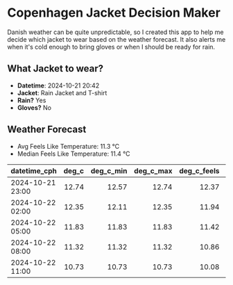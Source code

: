 
# Copenhagen Jacket Decision Maker

Danish weather can be quite unpredictable, so I created this app to help me decide which jacket to wear based on the weather forecast. 
It also alerts me when it's cold enough to bring gloves or when I should be ready for rain.

## What Jacket to wear?

- **Datetime**: 2024-10-21 20:42
- **Jacket**: Rain Jacket and T-shirt
- **Rain?** Yes
- **Gloves?** No

## Weather Forecast
- Avg Feels Like Temperature: 11.3 °C
- Median Feels Like Temperature: 11.4 °C

| datetime_cph     |   deg_c |   deg_c_min |   deg_c_max |   deg_c_feels | weather   | wind   | rain   |
|:-----------------|--------:|------------:|------------:|--------------:|:----------|:-------|:-------|
| 2024-10-21 23:00 |   12.74 |       12.57 |       12.74 |         12.37 | Clouds    | Low    | None   |
| 2024-10-22 02:00 |   12.35 |       12.11 |       12.35 |         11.94 | Clouds    | Low    | None   |
| 2024-10-22 05:00 |   11.83 |       11.83 |       11.83 |         11.42 | Rain      | Low    | Low    |
| 2024-10-22 08:00 |   11.32 |       11.32 |       11.32 |         10.86 | Rain      | Low    | Medium |
| 2024-10-22 11:00 |   10.73 |       10.73 |       10.73 |         10.08 | Rain      | Low    | Low    |
        
